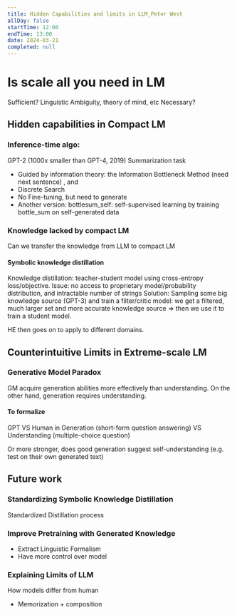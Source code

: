 ```yaml
---
title: Hidden Capabilities and limits in LLM_Peter West
allDay: false
startTime: 12:00
endTime: 13:00
date: 2024-03-21
completed: null
---
```

# Is scale all you need in LM
Sufficient? Linguistic Ambiguity, theory of mind, etc 
Necessary? 

## Hidden capabilities in Compact LM

### Inference-time algo: 
GPT-2 (1000x smaller than GPT-4, 2019)
Summarization task 
- Guided by information theory: the Information Bottleneck Method (need next sentence) , and 
- Discrete Search 
- No Fine-tuning, but need to generate 
- Another version: bottlesum_self: self-supervised learning by training bottle_sum on self-generated data
### Knowledge lacked by compact LM
Can we transfer the knowledge from LLM to compact LM
#### Symbolic knowledge distillation 
Knowledge distillation: teacher-student model using cross-entropy loss/objective. 
Issue: no access to proprietary model/probability distribution, and intractable number of strings 
Solution: Sampling some big knowledge source (GPT-3) and train a filter/critic model: we get a filtered, much larger set and more accurate knowledge source => then we use it to train a student model.

HE then goes on to apply to different domains.
## Counterintuitive Limits in Extreme-scale LM
### Generative Model Paradox
GM acquire generation abilities more effectively than understanding. On the other hand, generation requires understanding. 
#### To formalize 
GPT VS Human in Generation (short-form question answering) VS Understanding (multiple-choice question)

Or more stronger, does good generation suggest self-understanding (e.g. test on their own generated text)

## Future work
### Standardizing Symbolic Knowledge Distillation
Standardized Distillation process

### Improve Pretraining with Generated Knowledge
- Extract Linguistic Formalism
- Have more control over model 

### Explaining Limits of LLM
How models differ from human
- Memorization + composition 